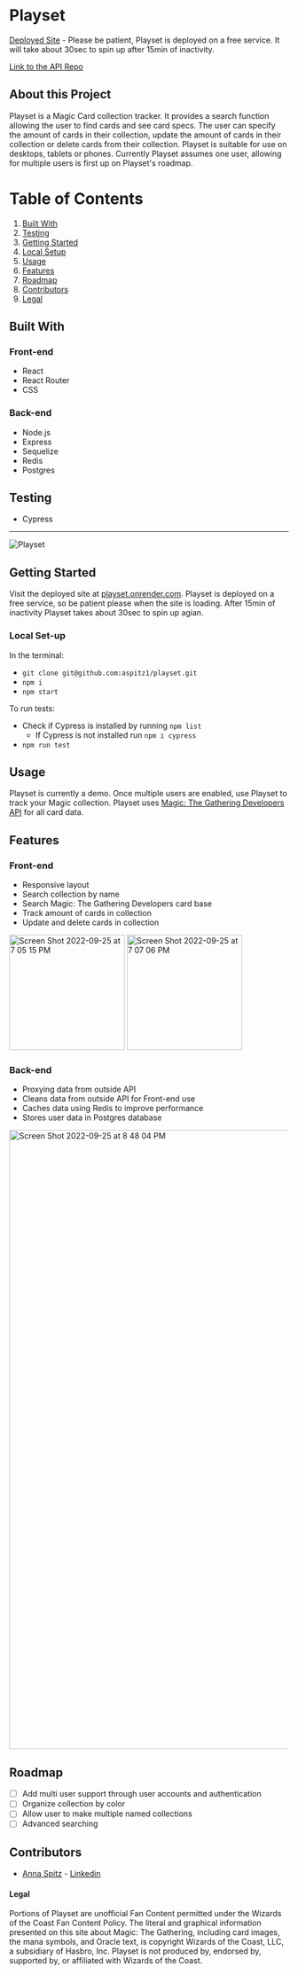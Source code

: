 # Playset

[Deployed Site](https://playset.onrender.com/) - Please be patient, Playset is deployed on a free service. It will take about 30sec to spin up after 15min of inactivity.

[Link to the API Repo](https://github.com/aspitz1/playset-api)
## About this Project
Playset is a Magic Card collection tracker. It provides a search function allowing the user to find cards and see card specs. The user can specify the amount of cards in their collection, update the amount of cards in their collection or delete cards from their collection. Playset is suitable for use on desktops, tablets or phones. Currently Playset assumes one user, allowing for multiple users is first up on Playset's roadmap.

# Table of Contents
1. [Built With](#built-with)
2. [Testing](#testing)
3. [Getting Started](#getting-started)
4. [Local Setup](#local-set-up)
5. [Usage](#usage)
6. [Features](#features)
7. [Roadmap](#roadmap)
8. [Contributors](#contributors)
9. [Legal](#legal)

## Built With
### Front-end
* React
* React Router
* CSS

### Back-end
* Node.js
* Express
* Sequelize
* Redis
* Postgres

## Testing
* Cypress
____

![Playset](https://user-images.githubusercontent.com/95593550/192172039-b63dbc61-9888-4aec-839b-351b3f5d450a.gif)

## Getting Started
Visit the deployed site at [playset.onrender.com](https://playset.onrender.com/). Playset is deployed on a free service, so be patient please when the site is loading. After 15min of inactivity Playset takes about 30sec to spin up agian.
### Local Set-up
In the terminal: 
* `git clone git@github.com:aspitz1/playset.git`
* `npm i`
* `npm start`

To run tests: 
* Check if Cypress is installed by running `npm list`
  * If Cypress is not installed run `npm i cypress`
* `npm run test`

## Usage
Playset is currently a demo. Once multiple users are enabled, use Playset to track your Magic collection. Playset uses [Magic: The Gathering Developers API](https://docs.magicthegathering.io/) for all card data.

## Features 
### Front-end
* Responsive layout 
* Search collection by name
* Search Magic: The Gathering Developers card base 
* Track amount of cards in collection
* Update and delete cards in collection

<img width="208" alt="Screen Shot 2022-09-25 at 7 05 15 PM" src="https://user-images.githubusercontent.com/95593550/192172599-b4de6e41-5a38-4fd2-81a3-a2760ea95e1d.png">
<img width="208" alt="Screen Shot 2022-09-25 at 7 07 06 PM" src="https://user-images.githubusercontent.com/95593550/192172608-cf967fa6-9a51-416b-b927-0307b95e670b.png">



### Back-end 
* Proxying data from outside API
* Cleans data from outside API for Front-end use
* Caches data using Redis to improve performance 
* Stores user data in Postgres database

<img width="1117" alt="Screen Shot 2022-09-25 at 8 48 04 PM" src="https://user-images.githubusercontent.com/95593550/192178268-b1b03673-ba02-413a-8976-207cf2a1f69c.png">


## Roadmap
- [ ] Add multi user support through user accounts and authentication
- [ ] Organize collection by color
- [ ] Allow user to make multiple named collections
- [ ] Advanced searching

## Contributors
* [Anna Spitz](https://github.com/aspitz1) - [Linkedin](https://www.linkedin.com/in/aspitz1/)

#### Legal
Portions of Playset are unofficial Fan Content permitted under the Wizards of the Coast Fan Content Policy. The literal and graphical information presented on this site about Magic: The Gathering, including card images, the mana symbols, and Oracle text, is copyright Wizards of the Coast, LLC, a subsidiary of Hasbro, Inc. Playset is not produced by, endorsed by, supported by, or affiliated with Wizards of the Coast.

